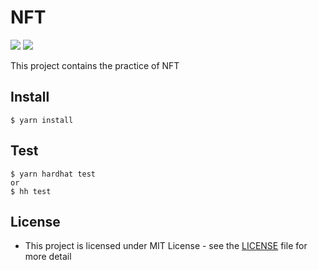 # NFT
![](https://github.com/ambersun1234/nft/actions/workflows/unitTest.yaml/badge.svg)
![](https://github.com/ambersun1234/nft/actions/workflows/integrationTest.yaml/badge.svg)

This project contains the practice of NFT

## Install
```
$ yarn install
```

## Test
```
$ yarn hardhat test
or
$ hh test
```

## License
+ This project is licensed under MIT License - see the [LICENSE](./LICENSE) file for more detail
